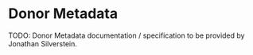 # Donor Metadata

TODO: Donor Metadata documentation / specification to be provided by Jonathan Silverstein.
